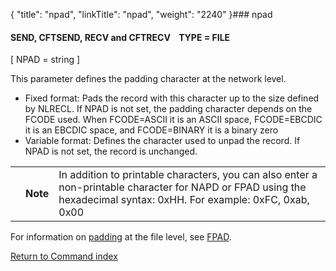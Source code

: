 {
    "title": "npad",
    "linkTitle": "npad",
    "weight": "2240"
}### npad

#### SEND, CFTSEND, RECV and CFTRECV    TYPE = FILE

\[ NPAD = string \]

This parameter defines the padding character at the network level.

-   Fixed format: Pads the record with this character up to the size defined by NLRECL. If NPAD is not set, the padding character depends on the FCODE used. When FCODE=ASCII it is an ASCII space, FCODE=EBCDIC it is an EBCDIC space, and FCODE=BINARY it is a binary zero
-   Variable format: Defines the character used to unpad the record. If NPAD is not set, the record is unchanged.

<table>
   <tbody>
      <tr>
         <td>         </td>
         <td><span><strong>Note</strong></span>         </td>
         <td>In addition to printable characters, you can also enter a non-printable character for NAPD or FPAD using the hexadecimal syntax: 0xHH. For example: <span class="code">0xFC, 0xab, 0x00</span>         </td>
      </tr>
   </tbody>
</table>

For information on [padding](../../../../concepts/transfer_command_overview/padding) at the file level, see [FPAD](../fpad).

[Return to Command index](../../)
